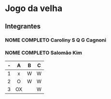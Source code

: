 # Jogo da velha
## Integrantes
### NOME COMPLETO Caroliny S Q G Cagnoni
### NOME COMPLETO Salomão Kim


| -  |  A     | B     | C     |
| -- | :---:  | :---: | :---: |
| 1  | x      | W     | W     |
| 2  | O     | W     | W     |
| 3  | OX      |      | W     
